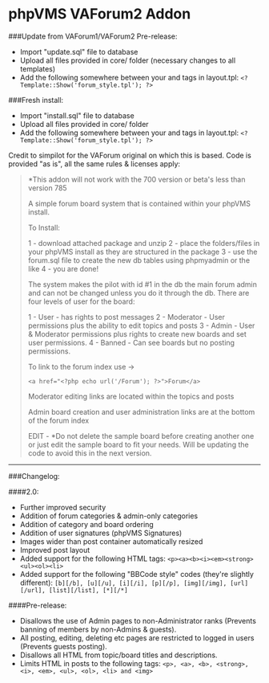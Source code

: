 phpVMS VAForum2 Addon
=====================

###Update from VAForum1/VAForum2 Pre-release:
- Import "update.sql" file to database
- Upload all files provided in core/ folder (necessary changes to all templates)
- Add the following somewhere between your <head> and </head> tags in layout.tpl: `<? Template::Show('forum_style.tpl'); ?>`

###Fresh install:
- Import "install.sql" file to database
- Upload all files provided in core/ folder
- Add the following somewhere between your <head> and </head> tags in layout.tpl: `<? Template::Show('forum_style.tpl'); ?>`

Credit to simpilot for the VAForum original on which this is based.
Code is provided "as is", all the same rules & licenses apply:

> *This addon will not work with the 700 version or beta's less than version 785
> 
> A simple forum board system that is contained within your phpVMS install.
> 
> To Install:
> 
> 1 - download attached package and unzip
> 2 - place the folders/files in your phpVMS install as they are structured in the package
> 3 - use the forum.sql file to create the new db tables using phpmyadmin or the like
> 4 - you are done!
> 
> The system makes the pilot with id #1 in the db the main forum admin and can not be changed unless you do it through the db. There are four levels of user for the board:
> 
> 1 - User - has rights to post messages
> 2 - Moderator - User permissions plus the ability to edit topics and posts
> 3 - Admin - User & Moderator permissions plus rights to create new boards and set user permissions.
> 4 - Banned - Can see boards but no posting permissions.
> 
> To link to the forum index use ->
> 
> ```<a href="<?php echo url('/Forum'); ?>">Forum</a>```
> 
> 
> Moderator editing links are located within the topics and posts
> 
> Admin board creation and user administration links are at the bottom of the forum index
> 
> EDIT - *Do not delete the sample board before creating another one or just edit the sample board to fit your needs. Will be updating the code to avoid this in the next version.

--------------------------------

###Changelog:

####2.0:
- Further improved security
- Addition of forum categories & admin-only categories
- Addition of category and board ordering
- Addition of user signatures (phpVMS Signatures)
- Images wider than post container automatically resized
- Improved post layout
- Added support for the following HTML tags: `<p><a><b><i><em><strong><ul><ol><li>`
- Added support for the following "BBCode style" codes (they're slightly different): `[b][/b], [u][/u], [i][/i], [p][/p], [img][/img], [url][/url], [list][/list], [*][/*]`


####Pre-release:
- Disallows the use of Admin pages to non-Administrator ranks (Prevents banning of members by non-Admins & guests).
- All posting, editing, deleting etc pages are restricted to logged in users (Prevents guests posting).
- Disallows all HTML from topic/board titles and descriptions.
- Limits HTML in posts to the following tags: `<p>, <a>, <b>, <strong>, <i>, <em>, <ul>, <ol>, <li> and <img>`